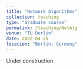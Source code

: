 ```yaml
---
title: "Network Algorithms"
collection: teaching
type: "Graduate course"
permalink: /teaching/NetAlg
venue: "TU Berlin"
date: 2022-04-25
location: "Berlin, Germany"
---
```


Under construction